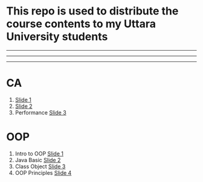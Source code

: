 # This repo is used to distribute the course contents to my Uttara University students
<hr><hr><hr>

# CA
1. [Slide 1](https://docs.google.com/presentation/d/1s6_BPZhfZPCC4o5l3OI3W0OCKWkJiNFK/edit?usp=sharing&ouid=106964100148527775256&rtpof=true&sd=true)
2. [Slide 2](https://docs.google.com/presentation/d/1IdscyYNDwicNk7I7Xb_-twaOWKSBsTYO/edit?usp=sharing&ouid=114419490922214411323&rtpof=true&sd=true)
3. Performance [Slide 3](https://docs.google.com/presentation/d/1z1BaPN-B9Ueo6cScN7T6NMW9LNX1iED4/edit?usp=sharing&ouid=114419490922214411323&rtpof=true&sd=true)

# OOP
1. Intro to OOP [Slide 1](https://docs.google.com/presentation/d/1Z5xErgzrhFIHTkWz0fvoeW1JTlxo7WOs/edit?usp=sharing&ouid=114419490922214411323&rtpof=true&sd=true)
2. Java Basic [Slide 2](https://docs.google.com/presentation/d/1jZzKxiIv8uRAQGJtKm3K3AHkrA77JxAr/edit?usp=sharing&ouid=114419490922214411323&rtpof=true&sd=true)
3. Class Object [Slide 3](https://docs.google.com/presentation/d/1wZ5iMI61flaGhCrEtYhPzYMEGs13wizY/edit?usp=sharing&ouid=114419490922214411323&rtpof=true&sd=true)
4. OOP Principles [Slide 4](https://docs.google.com/presentation/d/1BtEEXETO1cpRgJ0nw6Tz4ee4devc9KTw/edit?usp=sharing&ouid=114419490922214411323&rtpof=true&sd=true)
